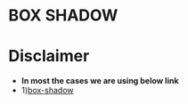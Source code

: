 # BOX SHADOW
# Disclaimer
- **In most the cases we are using below link**
- 1)[box-shadow](https://getcssscan.com/css-box-shadow-examples)
